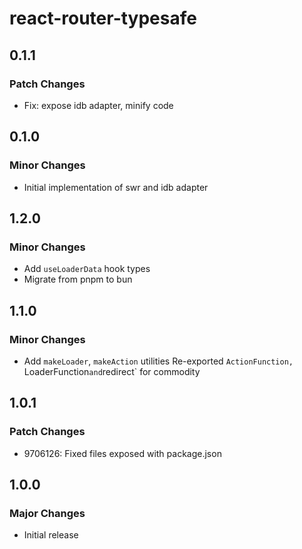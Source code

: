 # react-router-typesafe

## 0.1.1

### Patch Changes

- Fix: expose idb adapter, minify code

## 0.1.0

### Minor Changes

- Initial implementation of swr and idb adapter

## 1.2.0

### Minor Changes

- Add `useLoaderData` hook types
- Migrate from pnpm to bun

## 1.1.0

### Minor Changes

- Add `makeLoader`, `makeAction` utilities
  Re-exported `ActionFunction, `LoaderFunction`and`redirect` for commodity

## 1.0.1

### Patch Changes

- 9706126: Fixed files exposed with package.json

## 1.0.0

### Major Changes

- Initial release
